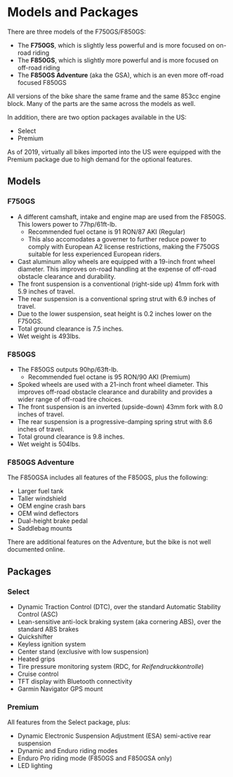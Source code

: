 # Models and Packages

There are three models of the F750GS/F850GS:

- The **F750GS**, which is slightly less powerful and is more focused on
  on-road riding
- The **F850GS**, which is slightly more powerful and is more focused on
  off-road riding
- The **F850GS Adventure** (aka the GSA), which is an even more off-road
  focused F850GS

All versions of the bike share the same frame and the same 853cc engine block.
Many of the parts are the same across the models as well.

In addition, there are two option packages available in the US:

- Select
- Premium

As of 2019, virtually all bikes imported into the US were equipped with the
Premium package due to high demand for the optional features.

## Models

### F750GS

- A different camshaft, intake and engine map are used from the F850GS. This
  lowers power to 77hp/61ft-lb. 
  - Recommended fuel octane is 91 RON/87 AKI (Regular) 
  - This also accomodates a governer to further reduce
power to comply with European A2 license restrictions, making the F750GS
suitable for less experienced European riders.
- Cast aluminum alloy wheels are equipped with a 19-inch front wheel diameter.
  This improves on-road handling at the expense of off-road obstacle clearance
and durability.
- The front suspension is a conventional (right-side up) 41mm fork with 5.9 inches
  of travel.
- The rear suspension is a conventional spring strut with 6.9 inches of travel.
- Due to the lower suspension, seat height is 0.2 inches lower on the F750GS.
- Total ground clearance is 7.5 inches.
- Wet weight is 493lbs.

### F850GS

- The F850GS outputs 90hp/63ft-lb.
  - Recommended fuel octane is 95 RON/90 AKI (Premium) 
- Spoked wheels are used with a 21-inch front wheel diameter. This improves
  off-road obstacle clearance and durability and provides a wider range of
off-road tire choices.
- The front suspension is an inverted (upside-down) 43mm fork with 8.0 inches
  of travel.
- The rear suspension is a progressive-damping spring strut with 8.6 inches of
  travel.
- Total ground clearance is 9.8 inches.
- Wet weight is 504lbs.

### F850GS Adventure

The F850GSA includes all features of the F850GS, plus the following:

- Larger fuel tank
- Taller windshield
- OEM engine crash bars
- OEM wind deflectors
- Dual-height brake pedal
- Saddlebag mounts

There are additional features on the Adventure, but the bike is not well
documented online.

## Packages

### Select

- Dynamic Traction Control (DTC), over the standard Automatic Stability Control (ASC)
- Lean-sensitive anti-lock braking system (aka cornering ABS), over the standard ABS brakes
- Quickshifter
- Keyless ignition system
- Center stand (exclusive with low suspension)
- Heated grips
- Tire pressure monitoring system (RDC, for _Reifendruckkontrolle_)
- Cruise control
- TFT display with Bluetooth connectivity
- Garmin Navigator GPS mount

### Premium

All features from the Select package, plus:

- Dynamic Electronic Suspension Adjustment (ESA) semi-active rear suspension
- Dynamic and Enduro riding modes
- Enduro Pro riding mode (F850GS and F850GSA only)
- LED lighting
